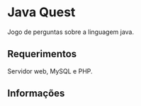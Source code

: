 # Java Quest

Jogo de perguntas sobre a linguagem java.

Requerimentos
-------------

Servidor web, MySQL e PHP.

Informações 
-----------

